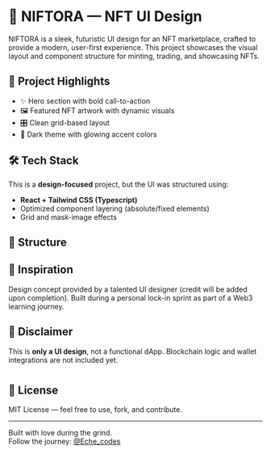 # 🎨 NIFTORA — NFT UI Design

NIFTORA is a sleek, futuristic UI design for an NFT marketplace, crafted to provide a modern, user-first experience. This project showcases the visual layout and component structure for minting, trading, and showcasing NFTs.

## 📌 Project Highlights

- ✨ Hero section with bold call-to-action
- 🖼️ Featured NFT artwork with dynamic visuals
- 🎛️ Clean grid-based layout
- 💅 Dark theme with glowing accent colors

## 🛠️ Tech Stack

This is a **design-focused** project, but the UI was structured using:

- **React + Tailwind CSS (Typescript)**
- Optimized component layering (absolute/fixed elements)
- Grid and mask-image effects

## 📁 Structure



## 🧠 Inspiration

Design concept provided by a talented UI designer (credit will be added upon completion). Built during a personal lock-in sprint as part of a Web3 learning journey.

## 🚧 Disclaimer

This is **only a UI design**, not a functional dApp. Blockchain logic and wallet integrations are not included yet.

#

## 🔗 License

MIT License — feel free to use, fork, and contribute.

---

Built with love during the grind.  
Follow the journey: [@Eche_codes](https://twitter.com/Eche_codes)
